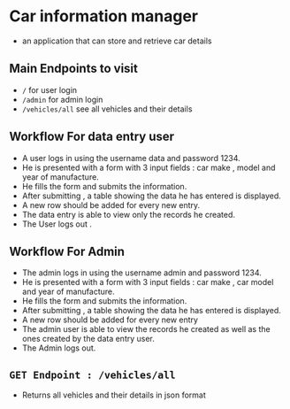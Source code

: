 # Car information manager
- an application that can store and retrieve car details

## Main Endpoints to visit
- ```/``` for user login
- ```/admin``` for admin login
- ``/vehicles/all`` see all vehicles and their details
## Workflow For data entry user
- A user logs in using the username data and password 1234. 
- He is presented with a form with 3 input fields : car make , model and year of
  manufacture. 
- He fills the form and submits the information. 
- After submitting , a table showing the data he has entered is displayed. 
- A new row should be added for every new entry. 
- The data entry is able to view only the records he created. 
- The User logs out .
## Workflow For Admin
- The admin logs in using the username admin and password 1234. 
- He is presented with a form with 3 input fields : car make , car model
  and year of manufacture. 
- He fills the form and submits the information. 
- After submitting , a table showing the data he has entered is displayed. 
- A new row should be added for every new entry 
- The admin user is able to view the records he created as well as the ones
  created by the data entry user. 
- The Admin logs out.

## ```GET Endpoint : /vehicles/all```
- Returns all vehicles and their details in json format